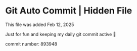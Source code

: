 # Git Auto Commit | Hidden File

This file was added Feb 12, 2025

Just for fun and keeping my daily git commit active 🤪

commit number: 893948
